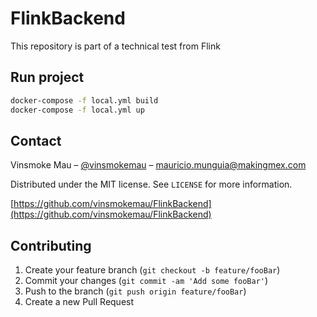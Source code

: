 # FlinkBackend
This repository is part of a technical test from Flink

## Run project


```sh
docker-compose -f local.yml build
docker-compose -f local.yml up
```

## Contact

Vinsmoke Mau – [@vinsmokemau](https://twitter.com/vinsmokemau) – mauricio.munguia@makingmex.com

Distributed under the MIT license. See ``LICENSE`` for more information.

[https://github.com/vinsmokemau/FlinkBackend](https://github.com/vinsmokemau/FlinkBackend)

## Contributing

1. Create your feature branch (`git checkout -b feature/fooBar`)
2. Commit your changes (`git commit -am 'Add some fooBar'`)
3. Push to the branch (`git push origin feature/fooBar`)
4. Create a new Pull Request
